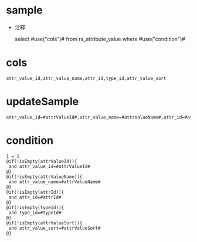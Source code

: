 sample
===
* 注释

	select #use("cols")# from ra_attribute_value  where  #use("condition")#

cols
===
	attr_value_id,attr_value_name,attr_id,type_id,attr_value_sort

updateSample
===
	
	attr_value_id=#attrValueId#,attr_value_name=#attrValueName#,attr_id=#attrId#,type_id=#typeId#,attr_value_sort=#attrValueSort#

condition
===

	1 = 1  
	@if(!isEmpty(attrValueId)){
	 and attr_value_id=#attrValueId#
	@}
	@if(!isEmpty(attrValueName)){
	 and attr_value_name=#attrValueName#
	@}
	@if(!isEmpty(attrId)){
	 and attr_id=#attrId#
	@}
	@if(!isEmpty(typeId)){
	 and type_id=#typeId#
	@}
	@if(!isEmpty(attrValueSort)){
	 and attr_value_sort=#attrValueSort#
	@}
	
	